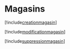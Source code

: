 # Magasins

[!include[creationmagasin](magasins.creationmagasin.autogen.md)]

[!include[modificationmagasin](magasins.modificationmagasin.autogen.md)]

[!include[suppressionmagasin](magasins.suppressionmagasin.autogen.md)]















































































































